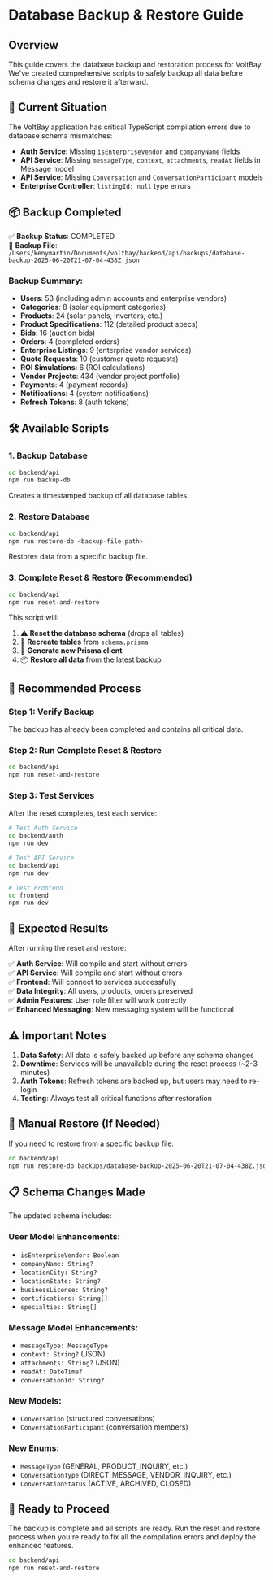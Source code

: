 # Database Backup & Restore Guide

## Overview

This guide covers the database backup and restoration process for VoltBay. We've created comprehensive scripts to safely backup all data before schema changes and restore it afterward.

## 🚨 Current Situation

The VoltBay application has critical TypeScript compilation errors due to database schema mismatches:

- **Auth Service**: Missing `isEnterpriseVendor` and `companyName` fields
- **API Service**: Missing `messageType`, `context`, `attachments`, `readAt` fields in Message model
- **API Service**: Missing `Conversation` and `ConversationParticipant` models
- **Enterprise Controller**: `listingId: null` type errors

## 📦 Backup Completed

✅ **Backup Status**: COMPLETED  
📁 **Backup File**: `/Users/kenymartin/Documents/voltbay/backend/api/backups/database-backup-2025-06-20T21-07-04-438Z.json`

### Backup Summary:
- **Users**: 53 (including admin accounts and enterprise vendors)
- **Categories**: 8 (solar equipment categories)
- **Products**: 24 (solar panels, inverters, etc.)
- **Product Specifications**: 112 (detailed product specs)
- **Bids**: 16 (auction bids)
- **Orders**: 4 (completed orders)
- **Enterprise Listings**: 9 (enterprise vendor services)
- **Quote Requests**: 10 (customer quote requests)
- **ROI Simulations**: 6 (ROI calculations)
- **Vendor Projects**: 434 (vendor project portfolio)
- **Payments**: 4 (payment records)
- **Notifications**: 4 (system notifications)
- **Refresh Tokens**: 8 (auth tokens)

## 🛠️ Available Scripts

### 1. Backup Database
```bash
cd backend/api
npm run backup-db
```
Creates a timestamped backup of all database tables.

### 2. Restore Database
```bash
cd backend/api
npm run restore-db <backup-file-path>
```
Restores data from a specific backup file.

### 3. Complete Reset & Restore (Recommended)
```bash
cd backend/api
npm run reset-and-restore
```
This script will:
1. ⚠️  **Reset the database schema** (drops all tables)
2. 🔄 **Recreate tables** from `schema.prisma`
3. 🔧 **Generate new Prisma client**
4. 📦 **Restore all data** from the latest backup

## 🚀 Recommended Process

### Step 1: Verify Backup
The backup has already been completed and contains all critical data.

### Step 2: Run Complete Reset & Restore
```bash
cd backend/api
npm run reset-and-restore
```

### Step 3: Test Services
After the reset completes, test each service:

```bash
# Test Auth Service
cd backend/auth
npm run dev

# Test API Service  
cd backend/api
npm run dev

# Test Frontend
cd frontend
npm run dev
```

## 🎯 Expected Results

After running the reset and restore:

✅ **Auth Service**: Will compile and start without errors  
✅ **API Service**: Will compile and start without errors  
✅ **Frontend**: Will connect to services successfully  
✅ **Data Integrity**: All users, products, orders preserved  
✅ **Admin Features**: User role filter will work correctly  
✅ **Enhanced Messaging**: New messaging system will be functional  

## ⚠️ Important Notes

1. **Data Safety**: All data is safely backed up before any schema changes
2. **Downtime**: Services will be unavailable during the reset process (~2-3 minutes)
3. **Auth Tokens**: Refresh tokens are backed up, but users may need to re-login
4. **Testing**: Always test all critical functions after restoration

## 🔧 Manual Restore (If Needed)

If you need to restore from a specific backup file:

```bash
cd backend/api
npm run restore-db backups/database-backup-2025-06-20T21-07-04-438Z.json
```

## 📋 Schema Changes Made

The updated schema includes:

### User Model Enhancements:
- `isEnterpriseVendor: Boolean`
- `companyName: String?`
- `locationCity: String?`
- `locationState: String?`
- `businessLicense: String?`
- `certifications: String[]`
- `specialties: String[]`

### Message Model Enhancements:
- `messageType: MessageType`
- `context: String?` (JSON)
- `attachments: String?` (JSON)
- `readAt: DateTime?`
- `conversationId: String?`

### New Models:
- `Conversation` (structured conversations)
- `ConversationParticipant` (conversation members)

### New Enums:
- `MessageType` (GENERAL, PRODUCT_INQUIRY, etc.)
- `ConversationType` (DIRECT_MESSAGE, VENDOR_INQUIRY, etc.)
- `ConversationStatus` (ACTIVE, ARCHIVED, CLOSED)

## 🎉 Ready to Proceed

The backup is complete and all scripts are ready. Run the reset and restore process when you're ready to fix all the compilation errors and deploy the enhanced features.

```bash
cd backend/api
npm run reset-and-restore
``` 
